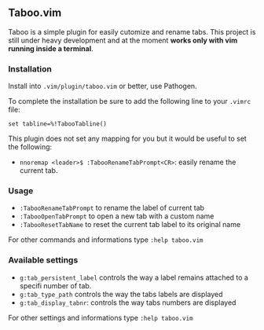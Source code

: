 ## Taboo.vim

Taboo is a simple plugin for easily cutomize and rename tabs. 
This project is still under heavy development and at the moment **works only with vim running inside a terminal**.


### Installation

 Install into `.vim/plugin/taboo.vim` or better, use Pathogen.

 To complete the installation be sure to add the following line to your `.vimrc` file:

   `set tabline=%!TabooTabline()`


 This plugin does not set any mapping for you but it would be useful to set the following: 
 
 * `nnoremap <leader>$ :TabooRenameTabPrompt<CR>`: easily rename the current tab.


### Usage

 * `:TabooRenameTabPrompt` to rename the label of current tab
 * `:TabooOpenTabPrompt` to open a new tab with a custom name
 * `:TabooResetTabName` to reset the current tab label to its original name

 For other commands and informations type `:help taboo.vim`


### Available settings

 * `g:tab_persistent_label` controls the way a label remains attached to
 a specifi number of tab. 
 * `g:tab_type_path` controls the way the tabs labels are displayed  
 * `g:tab_display_tabnr`: controls the way tabs numbers are displayed 

 
 For other settings and informations type `:help taboo.vim`

